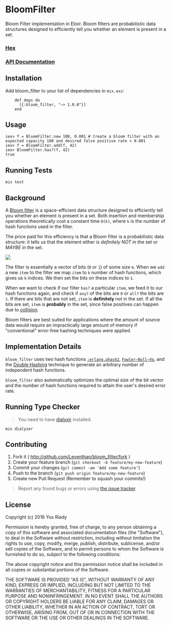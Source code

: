 # BloomFilter

Bloom Filter implementation in Elixir. Bloom filters are probabilistic data structures designed
to efficiently tell you whether an element is present in a set.

### [Hex](http://hex.pm/packages/bloom_filter)
### [API Documentation](https://hexdocs.pm/bloom_filter/)

## Installation

Add bloom_filter to your list of dependencies in `mix.exs`:

        def deps do
          [{:bloom_filter, "~> 1.0.0"}]
        end

## Usage

    iex> f = BloomFilter.new 100, 0.001 # Create a bloom filter with an expected capacity 100 and desired false positive rate < 0.001
    iex> f = BloomFilter.add(f, 42)
    iex> BloomFilter.has?(f, 42)
    true

## Running Tests

```
mix test
```

## Background

A [Bloom filter](https://en.wikipedia.org/wiki/Bloom_filter) is a space-efficient data structure designed to efficiently tell you whether an element is present in a set. Both insertion and membership operations theoretically cost a constant time `O(k)`, where `k` is the number of hash functions used in the filter.

The price paid for this efficiency is that a Bloom filter is a probabilistic data structure: it tells us that the element either is *definitely NOT in* the set or *MAYBE in* the set.

![](https://upload.wikimedia.org/wikipedia/commons/thumb/a/ac/Bloom_filter.svg/360px-Bloom_filter.svg.png)

The filter is essentially a vector of bits (`0` or `1`) of some size `m`. When we `add` a new `item` to the filter we map `item` to `k` number of hash functions, which gives us `k` indices. We then set the bits on these indices to `1`.

When we want to check if our filter `has?` a particular `item`, we feed it to our hash functions again, and check if `any?` of the bits are `0` or `all?` the bits are `1`. If there are bits that are not set, `item` is **definitely** not in the set. If all the bits are set, `item` is **probably** in the set, since false positives can happen due to [collision](https://en.wikipedia.org/wiki/Collision_(computer_science)).

Bloom filters are best suited for applications where the amount of source data would require an impractically large amount of memory if "conventional" error-free hashing techniques were applied.

## Implementation Details

`bloom_filter` uses two hash functions [`:erlang.phash2`](http://erlang.org/doc/man/erlang.html#phash2-2),  [`Fowler–Noll–Vo`](https://en.wikipedia.org/wiki/Fowler%E2%80%93Noll%E2%80%93Vo_hash_function), and the [Double Hashing](https://en.wikipedia.org/wiki/Double_hashing) technique to generate an arbitrary number of independent hash functions.

`bloom_filter` also automatically optimizes the optimal size of the bit vector and the number of hash functions required to attain the user's desired error rate.

## Running Type Checker

> You need to have [dialyxir](https://github.com/jeremyjh/dialyxir) installed.

```
mix dialyzer
```

## Contributing

1. Fork it ( http://github.com/Leventhan/bloom_filter/fork )
2. Create your feature branch (`git checkout -b feature/my-new-feature`)
3. Commit your changes (`git commit -am 'Add some feature'`)
4. Push to the branch (`git push origin feature/my-new-feature`)
5. Create new Pull Request (Remember to squash your commits!)

> Report any found bugs or errors using [the issue tracker](https://github.com/Leventhan/bloom_filter/issues).

## License

Copyright (c) 2016 Yos Riady

Permission is hereby granted, free of charge, to any person obtaining
a copy of this software and associated documentation files (the
"Software"), to deal in the Software without restriction, including
without limitation the rights to use, copy, modify, merge, publish,
distribute, sublicense, and/or sell copies of the Software, and to
permit persons to whom the Software is furnished to do so, subject to
the following conditions:

The above copyright notice and this permission notice shall be
included in all copies or substantial portions of the Software.

THE SOFTWARE IS PROVIDED "AS IS", WITHOUT WARRANTY OF ANY KIND,
EXPRESS OR IMPLIED, INCLUDING BUT NOT LIMITED TO THE WARRANTIES OF
MERCHANTABILITY, FITNESS FOR A PARTICULAR PURPOSE AND
NONINFRINGEMENT. IN NO EVENT SHALL THE AUTHORS OR COPYRIGHT HOLDERS BE
LIABLE FOR ANY CLAIM, DAMAGES OR OTHER LIABILITY, WHETHER IN AN ACTION
OF CONTRACT, TORT OR OTHERWISE, ARISING FROM, OUT OF OR IN CONNECTION
WITH THE SOFTWARE OR THE USE OR OTHER DEALINGS IN THE SOFTWARE.
